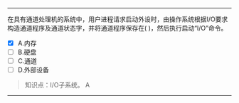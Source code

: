---
在具有通道处理机的系统中，用户进程请求启动外设时，由操作系统根据I/O要求构造通道程序及通道状态字，并将通道程序保存在( )，然后执行启动“I/O”命令。
- [x] A.内存 
- [ ] B.硬盘 
- [ ] C.通道 
- [ ] D.外部设备

> 知识点：I/O子系统。
> A

---